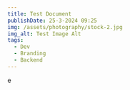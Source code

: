 ```yaml
---
title: Test Document
publishDate: 25-3-2024 09:25
img: /assets/photography/stock-2.jpg
img_alt: Test Image Alt
tags:
  - Dev
  - Branding
  - Backend
---
```

e
